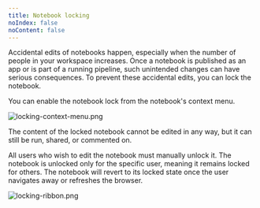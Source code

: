 ```yaml
---
title: Notebook locking
noIndex: false
noContent: false
---
```


Accidental edits of notebooks happen, especially when the number of people in your workspace increases. Once a notebook is published as an app or is part of a running pipeline, such unintended changes can have serious consequences. To prevent these accidental edits, you can lock the notebook.

You can enable the notebook lock from the notebook's context menu.

![locking-context-menu.png](https://media.graphassets.com/F2mbf6GDT2Se8CltB25w)

The content of the locked notebook cannot be edited in any way, but it can still be run, shared, or commented on.

All users who wish to edit the notebook must manually unlock it. The notebook is unlocked only for the specific user, meaning it remains locked for others. The notebook will revert to its locked state once the user navigates away or refreshes the browser.

![locking-ribbon.png](https://media.graphassets.com/LBZgPC8TmePFZfIWX8cQ)
